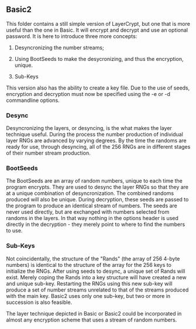 ## Basic2

  This folder contains a still simple version of LayerCrypt, but one that is more useful than the one in Basic.  It will encrypt and decrypt and use an optional password. It is here to introduce three more concepts: 

  1) Desyncronizing the number streams;

  2) Using BootSeeds to make the desycronizing, and thus the encryption, unique.

  3) Sub-Keys

  This version also has the ability to create a key file.  Due to the use of seeds, encryption and decryption must now be specified using the -e or -d commandline options.

### Desync
  Desyncronizing the layers, or desyncing, is the what makes the layer technique useful.  During the process the number production of individual layer RNGs are advanced by varying degrees.  By the time the randoms are ready for use, through desyncing, all of the 256 RNGs are in different stages of their number stream production. 

### BootSeeds
  The BootSeeds are an array of random numbers, unique to each time the program encrypts.  They are used to desync the layer RNGs so that they are at a unique combination of desyncronization.  The combined randoms produced will also be unique.  During decryption, these seeds are passed to the program to produce an identical stream of numbers.
The seeds are never used directly, but are exchanged with numbers selected from randoms in the layers.  In that way nothing in the options header is used directly in the decryption - they merely point to where to find the numbers to use.

### Sub-Keys
  Not coincidentally, the structure of the "Rands" (the array of 256 4-byte numbers) is identical to the structure of the array for the 256 keys to initialize the RNGs.  After using seeds to desync, a unique set of Rands will exist.  Merely coping the Rands into a key structure will have created a new and unique sub-key.  Restarting the RNGs using this new sub-key will produce a set of number streams unrelated to that of the streams produced with the main key.  Basic2 uses only one sub-key, but two or more in succession is also feasible.

  The layer technique depicted in Basic or Basic2 could be incorporated in almost any encryption scheme that uses a stream of random numbers.
